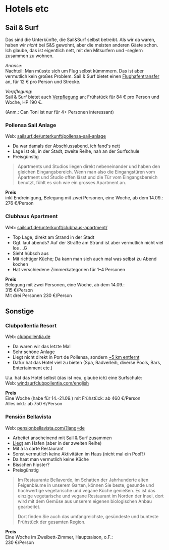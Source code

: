 ﻿# Hotels etc

## Sail & Surf
Das sind die Unterkünfte, die Sail&Surf selbst betreibt.
Als wir da waren, haben wir *nicht* bei S&S gewohnt, aber die meisten anderen Gäste schon.
Ich glaube, das ist eigentlich nett, mit den Mitsurfern und -seglern zusammen zu wohnen.

*Anreise*:  
Nachteil: Man müsste sich um Flug selbst kümmmern. 
Das ist aber vermutlich kein großes Problem.
Sail & Surf bietet einen [Flughafentransfer](http://www.sailsurf.de/service/anreise/flughafentransfer.html "Anreise/Flughafentransfer") an, für 12 € pro Person und Strecke.

*Verpflegung*:  
Sail & Surf bietet auch [Verpflegung](http://www.sailsurf.de/unterkunft/verpflegung2.html "Unterkunft/Verpflegung") an; 
Frühstück für 84 € pro Person und Woche, HP 190 €.

(Anm.: Can Toni ist nur für 4+ Personen interessant)

### Pollensa Sail Anlage
Web: [sailsurf.de/unterkunft/pollensa-sail-anlage](http://www.sailsurf.de/unterkunft/pollensa-sail-anlage/ "Sail & Surf Anlage")
 * Da war damals der Abschlussabend, ich fand's nett
 * Lage ist ok, in der Stadt, zweite Reihe, nah an der Surfschule
 * Preisgünstig

> Apartments und Studios liegen direkt nebeneinander und haben den gleichen Eingangsbereich. Wenn man also die Eingangstüren vom Apartment und Studio offen lässt und die Tür vom Eingangsbereich benutzt, fühlt es sich wie ein grosses Apartment an. 

__Preis__  
inkl Endreinigung, Belegung mit zwei Personen, eine Woche, ab dem 14.09.:  
276 €/Person

### Clubhaus Apartment
Web: [sailsurf.de/unterkunft/clubhaus-apartment/](http://www.sailsurf.de/unterkunft/clubhaus-apartment/ "Sail & Surf Clubhaus")
 * Top Lage, direkt am Strand in der Stadt
 * Ggf. laut abends? Auf der Straße am Strand ist aber vermutlich nicht viel los …G
 * Sieht hübsch aus
 * Mit richtiger Küche; Da kann man sich auch mal was selbst zu Abend kochen
 * Hat verschiedene Zimmerkategorien für 1–4 Personen

__Preis__  
Belegung mit zwei Personen, eine Woche, ab dem 14.09.:  
315 €/Person  
Mit drei Personen 230 €/Person

## Sonstige

### Clubpollentia Resort
Web: [clubpollentia.de](https://www.clubpollentia.de/de/ "Clubpollentia (de)")
 * Da waren wir das letzte Mal
 * Sehr schöne Anlage
 * Liegt nicht direkt in Port de Pollensa, sondern [~5 km entfernt](https://www.openstreetmap.org/directions?engine=fossgis_osrm_foot&route=39.8638%2C3.0924%3B39.9017%2C3.0802#map=14/39.8829/3.0747 "OSM: Club Pollentia, Ma-2220, Port d'Alcúdia nach Surf and Sail")
 * Dafür hat das Hotel viel zu bieten (Spa, Radverleih, diverse Pools, Bars, Entertainment etc.)

U.a. hat das Hotel selbst (das ist neu, glaube ich) eine Surfschule:  
Web: [windsurfclubpollentia.com/english](http://www.windsurfclubpollentia.com/english.htm "Windsurfclub Pollentia")

__Preis__  
Eine Woche (habe für 14.-21.09.) mit Frühstück: 
ab 460 €/Person  
Alles inkl.: ab 750 €/Person

### Pensión Bellavista
Web: [pensionbellavista.com/?lang=de](http://www.pensionbellavista.com/?lang=de "Pension Bellavista (de)")
 * Arbeitet anscheinend mit Sail & Surf zusammen
 * [Liegt](https://www.openstreetmap.org/node/4772609221#map=16/39.9059/3.0805 "Lage") am Hafen (aber in der zweiten Reihe)
 * Mit à la carte Restaurant
 * Sonst vermutlich keine Aktivitäten im Haus (nicht mal ein Pool?)
 * Da haat man vermutlich keine Küche
 * Bisschen hipster?
 * Preisgünstig

> Im Restaurante Bellaverde, im Schatten der Jahrhunderte alten Feigenbäume in unserem Garten, können Sie beste, gesunde und hochwertige vegetarische und vegane Küche genießen.
> Es ist das einzige vegetarische und vegane Restaurant im Norden der Insel, dort wird mit dem Gemüse aus unserem eigenen biologischen Anbau gearbeitet.
> 
> Dort finden Sie auch das umfangreichste, gesündeste und bunteste Frühstück der gesamten Region.

__Preis__  
Eine Woche im Zweibett-Zimmer, Hauptsaison, o.F.:  
230 €/Person

